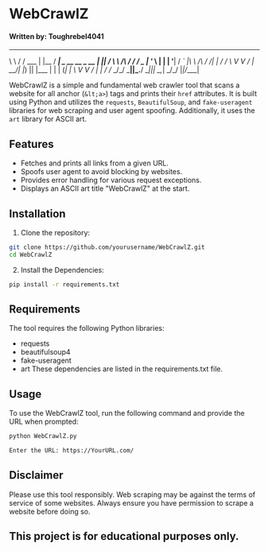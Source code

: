 # WebCrawlZ
#### Written by: Toughrebel4041
__        __       _       ____                         _  _____
\ \      / /  ___ | |__   / ___| _ __   __ _ __      __| ||__  /
 \ \ /\ / /  / _ \| '_ \ | |    | '__| / _` |\ \ /\ / /| |  / /
  \ V  V /  |  __/| |_) || |___ | |   | (_| | \ V  V / | | / /_
   \_/\_/    \___||_.__/  \____||_|    \__,_|  \_/\_/  |_|/____|
   
WebCrawlZ is a simple and fundamental web crawler tool that scans a website for all anchor (`&lt;a>`) tags and prints their `href` attributes. It is built using Python and utilizes the `requests`, `BeautifulSoup`, and `fake-useragent` libraries for web scraping and user agent spoofing. Additionally, it uses the `art` library for ASCII art.

## Features

- Fetches and prints all links from a given URL.
- Spoofs user agent to avoid blocking by websites.
- Provides error handling for various request exceptions.
- Displays an ASCII art title "WebCrawlZ" at the start.

## Installation

1. Clone the repository:

```bash
git clone https://github.com/yourusername/WebCrawlZ.git
cd WebCrawlZ
```

2. Install the Dependencies:
```bash
pip install -r requirements.txt
```

## Requirements
The tool requires the following Python libraries:
- requests
- beautifulsoup4
- fake-useragent
- art
These dependencies are listed in the requirements.txt file.

## Usage
To use the WebCrawlZ tool, run the following command and provide the URL when prompted:
```bash
python WebCrawlZ.py

Enter the URL: https://YourURL.com/
```

## Disclaimer
Please use this tool responsibly. Web scraping may be against the terms of service of some websites. Always ensure you have permission to scrape a website before doing so.

## This project is for educational purposes only.